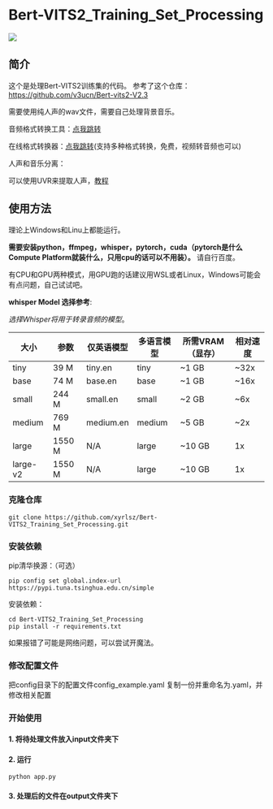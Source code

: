 

# Bert-VITS2_Training_Set_Processing
<img src="https://img.shields.io/badge/python->=3.9-green">

## 简介

这个是处理Bert-VITS2训练集的代码。
参考了这个仓库：https://github.com/v3ucn/Bert-vits2-V2.3

需要使用纯人声的wav文件，需要自己处理背景音乐。

音频格式转换工具：[点我跳转](./converter_doc.md)

在线格式转换器：[点我跳转](https://convertfree.com/)(支持多种格式转换，免费，视频转音频也可以)

人声和音乐分离：

可以使用UVR来提取人声，[教程](https://www.bilibili.com/read/cv27499700/)


## 使用方法

理论上Windows和Linu上都能运行。

**需要安装python，ffmpeg，whisper，pytorch，cuda（pytorch是什么Compute Platform就装什么，只用cpu的话可以不用装）。** 请自行百度。

有CPU和GPU两种模式，用GPU跑的话建议用WSL或者Linux，Windows可能会有点问题，自己试试吧。

**whisper Model 选择参考**:

*选择Whisper将用于转录音频的模型*。

| 大小      | 参数 | 仅英语模型  | 多语言模型 | 所需VRAM（显存） | 相对速度 |
|-----------|------------|--------------------|--------------------|---------------|----------------|
| tiny      | 39 M       | tiny.en            | tiny               | ~1 GB         | ~32x           |
| base      | 74 M       | base.en            | base               | ~1 GB         | ~16x           |
| small     | 244 M      | small.en           | small              | ~2 GB         | ~6x            |
| medium    | 769 M      | medium.en          | medium             | ~5 GB         | ~2x            |
| large     | 1550 M     | N/A                | large              | ~10 GB        | 1x             |
| large-v2  | 1550 M     | N/A                | large              | ~10 GB        | 1x             |

### 克隆仓库
```shell
git clone https://github.com/xyrlsz/Bert-VITS2_Training_Set_Processing.git
```
### 安装依赖
pip清华换源：（可选）
~~~
pip config set global.index-url https://pypi.tuna.tsinghua.edu.cn/simple
~~~
安装依赖：
```shell
cd Bert-VITS2_Training_Set_Processing
pip install -r requirements.txt
```

如果报错了可能是网络问题，可以尝试开魔法。

### 修改配置文件

把config目录下的配置文件config_example.yaml 复制一份并重命名为.yaml，并修改相关配置

### 开始使用

#### 1. 将待处理文件放入input文件夹下

#### 2. 运行
```shell
python app.py
```

#### 3. 处理后的文件在output文件夹下